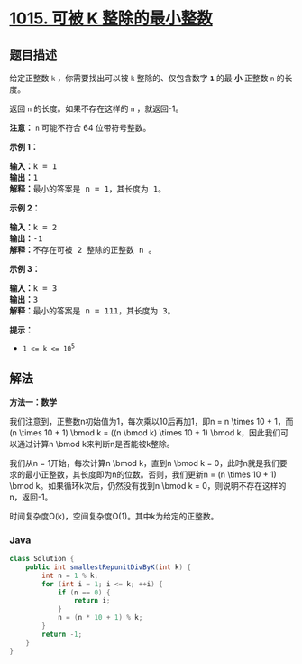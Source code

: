 # [1015. 可被 K 整除的最小整数](https://leetcode.cn/problems/smallest-integer-divisible-by-k)

## 题目描述

<p>给定正整数 <code>k</code>&nbsp;，你需要找出可以被 <code>k</code>&nbsp;整除的、仅包含数字 <code><strong>1</strong></code> 的最 <strong>小</strong> 正整数 <code>n</code>&nbsp;的长度。</p>

<p>返回 <code>n</code>&nbsp;的长度。如果不存在这样的 <code>n</code>&nbsp;，就返回-1。</p>

<p><strong>注意：</strong> <code>n</code> 可能不符合 64 位带符号整数。</p>

<p><strong>示例 1：</strong></p>

<pre>
<strong>输入：</strong>k = 1
<strong>输出：</strong>1
<strong>解释：</strong>最小的答案是 n = 1，其长度为 1。</pre>

<p><strong>示例 2：</strong></p>

<pre>
<strong>输入：</strong>k = 2
<strong>输出：</strong>-1
<strong>解释：</strong>不存在可被 2 整除的正整数 n 。</pre>

<p><strong>示例 3：</strong></p>

<pre>
<strong>输入：</strong>k = 3
<strong>输出：</strong>3
<strong>解释：</strong>最小的答案是 n = 111，其长度为 3。</pre>

<p><strong>提示：</strong></p>

<ul>
	<li><code>1 &lt;= k &lt;= 10<sup>5</sup></code></li>
</ul>

## 解法

**方法一：数学**

我们注意到，正整数n初始值为1，每次乘以10后再加1，即n = n \times 10 + 1，而(n \times 10 + 1) \bmod k = ((n \bmod k) \times 10 + 1) \bmod k，因此我们可以通过计算n \bmod k来判断n是否能被k整除。

我们从n = 1开始，每次计算n \bmod k，直到n \bmod k = 0，此时n就是我们要求的最小正整数，其长度即为n的位数。否则，我们更新n = (n \times 10 + 1) \bmod k。如果循环k次后，仍然没有找到n \bmod k = 0，则说明不存在这样的n，返回-1。

时间复杂度O(k)，空间复杂度O(1)。其中k为给定的正整数。

### **Java**

```java
class Solution {
    public int smallestRepunitDivByK(int k) {
        int n = 1 % k;
        for (int i = 1; i <= k; ++i) {
            if (n == 0) {
                return i;
            }
            n = (n * 10 + 1) % k;
        }
        return -1;
    }
}
```
